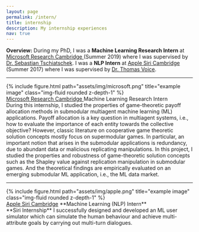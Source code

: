 ```yaml
---
layout: page
permalink: /intern/
title: internship
description: My internship experiences
nav: true
---
```

**Overview:** During my PhD, I was a **Machine Learning Research Intern** at <a href="https://www.microsoft.com/en-us/research/lab/microsoft-research-cambridge/">Microsoft Research Cambridge </a> (Summer 2019) where I was supervised by <a href="https://www.tschiatschek.net/">Dr. Sebastian Tschiatschek</a>. I was a **NLP Intern** at <a href="https://www.apple.com/uk/siri/">Apple Siri Cambridge</a> (Summer 2017) where I was supervised by <a href="https://www.linkedin.com/in/thomas-voice-a67b9ab9/">Dr. Thomas Voice</a>.

---

<div class="row justify-content-sm-center">
    <div class="col-sm-4 mt-3 md-1 mt-md-0">
        {% include figure.html path="assets/img/microsoft.png" title="example image" class="img-fluid rounded z-depth-1" %}
    </div>
    <div class="col-sm-8 mt-3 md-1 mt-md-0">
     <a href="https://www.microsoft.com/en-us/research/lab/microsoft-research-cambridge/">Microsoft Research Cambridge </a>
     Machine Learning Research Intern
    </div>
</div>
During this internship, I studied the properties of game-theoretic payoff allocation methods in submodular multiagent machine learning (ML) applications. Payoff allocation is a key question in multiagent systems, i.e., how to evaluate the importance of each entity towards the collective objective? However, classic literature on cooperative game theoretic solution concepts mostly focus on supermodular games. In particular, an important notion that arises in the submodular applications is redundancy, due to abundant data or malicious replicating manipulations. In this project, I studied the properties and robustness of game-theoretic solution concepts such as the Shapley value against replication manipulation in
submodular games. And the theoretical findings are empirically evaluated on an emerging submodular ML application, i.e., the ML
data market.

---
<div class="row justify-content-sm-center">
    <div class="col-sm-4 mt-1 mt-md-0">
        {% include figure.html path="assets/img/apple.png" title="example image" class="img-fluid rounded z-depth-1" %}
    </div>
    <div class="col-sm-8 mt-1 mt-md-0">
     <a href="https://www.microsoft.com/en-us/research/lab/microsoft-research-cambridge/">Apple Siri Cambridge</a>
     **Machine Learning (NLP) Intern**
    </div>
</div>
**Siri Internship**
I successfully designed and developed an ML user simulator which can simulate the human behaviour and achieve multi-attribute goals by carrying out multi-turn dialogues.
